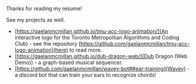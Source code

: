 Thanks for reading my resume!

See my projects as well.
+ [https://gaelanmcmillan.github.io/tmu-acc-logo-animation/](An interactive logo for the Toronto Metropolitan Algorithms and Coding Club) - see the repository [https://github.com/gaelanmcmillan/tmu-acc-logo-animation](here) to read more.
+ [https://gaelanmcmillan.github.io/dub-dragon-web/](Dub Dragon (Web Demo)) - a graph-based musical sequencer.
+ [https://github.com/gaelanmcmillan/wavey-bot##ear-training](Wavey) - a discord bot that can train your ears to recognize chords!
